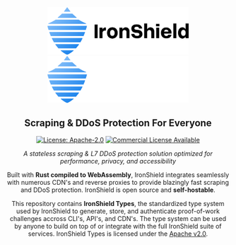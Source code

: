 <div align="center">
    <img src="/.github/assets/ironshield_logo_light_mode.svg#gh-light-mode-only" width="320"/>
    <img src="/.github/assets/ironshield_logo_dark_mode.svg#gh-dark-mode-only" width="320"/>

   ## Scraping & DDoS Protection For Everyone
   [![License: Apache-2.0](https://img.shields.io/badge/license-Apache--2.0-blue.svg)](https://github.com/IronShield-Tech/ironshield-types/blob/main/LICENSE)
   [![Commercial License Available](https://img.shields.io/badge/commercial%20license-available-orange)](https://github.com/IronShield-Tech/IronShield/blob/main/LICENSE_OVERVIEW.md)

   *A stateless scraping & L7 DDoS protection solution optimized for performance, privacy, and accessibility*

   Built with **Rust compiled to WebAssembly**, IronShield integrates seamlessly with numerous CDN's and reverse proxies to provide blazingly fast scraping and DDoS protection. IronShield is open source and **self-hostable**.

   This repository contains **IronShield Types**, the standardized type system used by IronShield to generate, store, and authenticate proof-of-work challenges accross CLI's, API's, and CDN's. The type system can be used by anyone to build on top of or integrate with the full IronShield suite of services. IronShield Types is licensed under the <a href="https://github.com/IronShield-Tech/ironshield-types/blob/main/LICENSE">Apache v2.0</a>. 

</div>